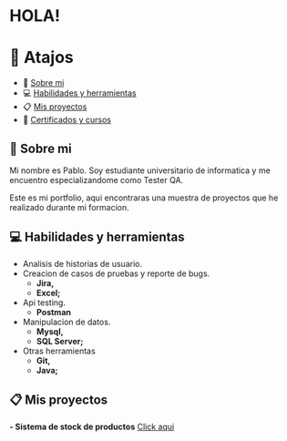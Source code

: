 # **HOLA!**

# :pushpin: Atajos 
- :wave: [Sobre mi](#wave-Sobre-mi)
- :computer: [Habilidades y herramientas](#computer-Habilidades-y-herramientas)
- :clipboard: [Mis proyectos](#clipboard-Mis-proyectos)
- :school: [Certificados y cursos](#school-certificates-and-courses)


## :wave: Sobre mi
Mi nombre es Pablo. Soy estudiante universitario de informatica y me encuentro especializandome como Tester QA.

Este es mi portfolio, aqui encontraras una muestra de proyectos que he realizado durante mi formacion.  

## :computer: Habilidades y herramientas

- Analisis de historias de usuario.
- Creacion de casos de pruebas y reporte de bugs.
  - **Jira,**
  - **Excel;**
- Api testing.
  - **Postman**
- Manipulacion de datos.
  - **Mysql,**
  - **SQL Server;**
- Otras herramientas
  - **Git,**
  - **Java;**


## :clipboard: Mis proyectos

__- Sistema de stock de productos__ [Click aqui](https://github.com/Pablo-n15/Proyecto-sistema-de-stock)


